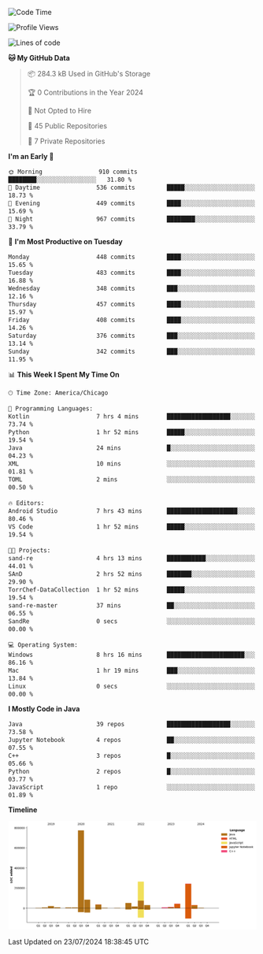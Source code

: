 <!--START_SECTION:waka-->
![Code Time](http://img.shields.io/badge/Code%20Time-491%20hrs%202%20mins-blue)

![Profile Views](http://img.shields.io/badge/Profile%20Views-26-blue)

![Lines of code](https://img.shields.io/badge/From%20Hello%20World%20I%27ve%20Written-1.6%20million%20lines%20of%20code-blue)

**🐱 My GitHub Data** 

> 📦 284.3 kB Used in GitHub's Storage 
 > 
> 🏆 0 Contributions in the Year 2024
 > 
> 🚫 Not Opted to Hire
 > 
> 📜 45 Public Repositories 
 > 
> 🔑 7 Private Repositories 
 > 
**I'm an Early 🐤** 

```text
🌞 Morning                910 commits         ████████░░░░░░░░░░░░░░░░░   31.80 % 
🌆 Daytime                536 commits         █████░░░░░░░░░░░░░░░░░░░░   18.73 % 
🌃 Evening                449 commits         ████░░░░░░░░░░░░░░░░░░░░░   15.69 % 
🌙 Night                  967 commits         ████████░░░░░░░░░░░░░░░░░   33.79 % 
```
📅 **I'm Most Productive on Tuesday** 

```text
Monday                   448 commits         ████░░░░░░░░░░░░░░░░░░░░░   15.65 % 
Tuesday                  483 commits         ████░░░░░░░░░░░░░░░░░░░░░   16.88 % 
Wednesday                348 commits         ███░░░░░░░░░░░░░░░░░░░░░░   12.16 % 
Thursday                 457 commits         ████░░░░░░░░░░░░░░░░░░░░░   15.97 % 
Friday                   408 commits         ████░░░░░░░░░░░░░░░░░░░░░   14.26 % 
Saturday                 376 commits         ███░░░░░░░░░░░░░░░░░░░░░░   13.14 % 
Sunday                   342 commits         ███░░░░░░░░░░░░░░░░░░░░░░   11.95 % 
```


📊 **This Week I Spent My Time On** 

```text
🕑︎ Time Zone: America/Chicago

💬 Programming Languages: 
Kotlin                   7 hrs 4 mins        ██████████████████░░░░░░░   73.74 % 
Python                   1 hr 52 mins        █████░░░░░░░░░░░░░░░░░░░░   19.54 % 
Java                     24 mins             █░░░░░░░░░░░░░░░░░░░░░░░░   04.23 % 
XML                      10 mins             ░░░░░░░░░░░░░░░░░░░░░░░░░   01.81 % 
TOML                     2 mins              ░░░░░░░░░░░░░░░░░░░░░░░░░   00.50 % 

🔥 Editors: 
Android Studio           7 hrs 43 mins       ████████████████████░░░░░   80.46 % 
VS Code                  1 hr 52 mins        █████░░░░░░░░░░░░░░░░░░░░   19.54 % 

🐱‍💻 Projects: 
sand-re                  4 hrs 13 mins       ███████████░░░░░░░░░░░░░░   44.01 % 
SAnD                     2 hrs 52 mins       ███████░░░░░░░░░░░░░░░░░░   29.90 % 
TorrChef-DataCollection  1 hr 52 mins        █████░░░░░░░░░░░░░░░░░░░░   19.54 % 
sand-re-master           37 mins             ██░░░░░░░░░░░░░░░░░░░░░░░   06.55 % 
SandRe                   0 secs              ░░░░░░░░░░░░░░░░░░░░░░░░░   00.00 % 

💻 Operating System: 
Windows                  8 hrs 16 mins       ██████████████████████░░░   86.16 % 
Mac                      1 hr 19 mins        ███░░░░░░░░░░░░░░░░░░░░░░   13.84 % 
Linux                    0 secs              ░░░░░░░░░░░░░░░░░░░░░░░░░   00.00 % 
```

**I Mostly Code in Java** 

```text
Java                     39 repos            ██████████████████░░░░░░░   73.58 % 
Jupyter Notebook         4 repos             ██░░░░░░░░░░░░░░░░░░░░░░░   07.55 % 
C++                      3 repos             █░░░░░░░░░░░░░░░░░░░░░░░░   05.66 % 
Python                   2 repos             █░░░░░░░░░░░░░░░░░░░░░░░░   03.77 % 
JavaScript               1 repo              ░░░░░░░░░░░░░░░░░░░░░░░░░   01.89 % 
```



**Timeline**

![Lines of Code chart](https://raw.githubusercontent.com/phanijsp/phanijsp/main/assets/bar_graph.png)


 Last Updated on 23/07/2024 18:38:45 UTC
<!--END_SECTION:waka-->
